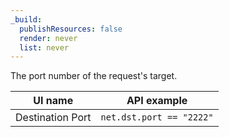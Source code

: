 ```yaml
---
_build:
  publishResources: false
  render: never
  list: never
---
```


The port number of the request's target.

| UI name          | API example              |
| ---------------- | ------------------------ |
| Destination Port | `net.dst.port == "2222"` |
